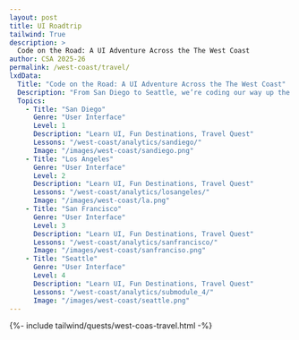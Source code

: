 ```yaml
---
layout: post 
title: UI Roadtrip
tailwind: True
description: >
  Code on the Road: A UI Adventure Across the The West Coast
author: CSA 2025-26
permalink: /west-coast/travel/
lxdData:
  Title: "Code on the Road: A UI Adventure Across the The West Coast"
  Description: "From San Diego to Seattle, we’re coding our way up the coast! You'll receive a destination, see how we built via code, try coding it yourself, then share it on the microblog."
  Topics:
    - Title: "San Diego"
      Genre: "User Interface"
      Level: 1
      Description: "Learn UI, Fun Destinations, Travel Quest"
      Lessons: "/west-coast/analytics/sandiego/"
      Image: "/images/west-coast/sandiego.png"
    - Title: "Los Angeles"
      Genre: "User Interface"
      Level: 2
      Description: "Learn UI, Fun Destinations, Travel Quest"
      Lessons: "/west-coast/analytics/losangeles/"
      Image: "/images/west-coast/la.png"
    - Title: "San Francisco"
      Genre: "User Interface"
      Level: 3
      Description: "Learn UI, Fun Destinations, Travel Quest"
      Lessons: "/west-coast/analytics/sanfrancisco/"
      Image: "/images/west-coast/sanfranciso.png"
    - Title: "Seattle"
      Genre: "User Interface"
      Level: 4
      Description: "Learn UI, Fun Destinations, Travel Quest"
      Lessons: "/west-coast/analytics/submodule_4/"
      Image: "/images/west-coast/seattle.png"
---
```

{%- include tailwind/quests/west-coas-travel.html -%}


